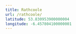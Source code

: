```yaml
---
title: Rathcoole
url: /rathcoole/
latitude: 53.830953900000004
longitude: -6.457804100000001
---
```

